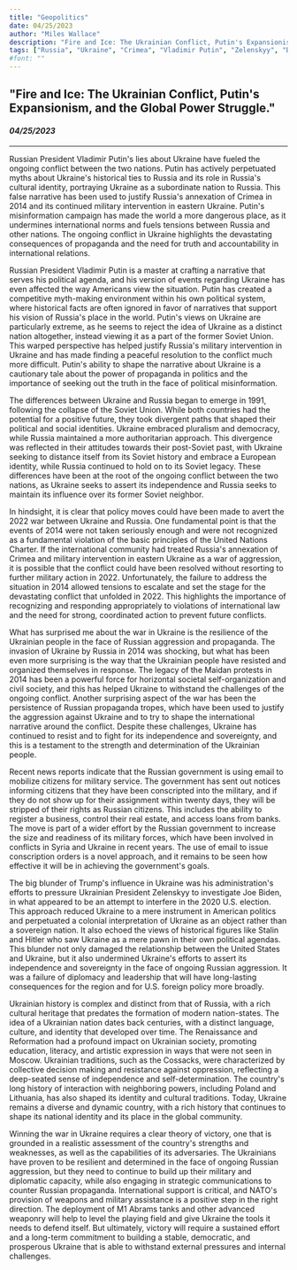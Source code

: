 ```yaml
---
title: "Geopolitics"
date: 04/25/2023
author: "Miles Wallace"
description: "Fire and Ice: The Ukrainian Conflict, Putin's Expansionism and the Global Power Struggle"
tags: ["Russia", "Ukraine", "Crimea", "Vladimir Putin", "Zelenskyy", "Biden", "Soviet", "NATO", "The Renaissance", "Reformation", "Poland", "Lithuania", "Cossacks", "Stalin", "Hitler", "Trump", "M1 Abrams",]
#font: ""
---
```

## "Fire and Ice: The Ukrainian Conflict, Putin's Expansionism, and the Global Power Struggle."
#### _04/25/2023_  
____
Russian President Vladimir Putin's lies about Ukraine have fueled the ongoing conflict between the two nations. Putin has actively perpetuated myths about Ukraine's historical ties to Russia and its role in Russia's cultural identity, portraying Ukraine as a subordinate nation to Russia. This false narrative has been used to justify Russia's annexation of Crimea in 2014 and its continued military intervention in eastern Ukraine. Putin's misinformation campaign has made the world a more dangerous place, as it undermines international norms and fuels tensions between Russia and other nations. The ongoing conflict in Ukraine highlights the devastating consequences of propaganda and the need for truth and accountability in international relations.

Russian President Vladimir Putin is a master at crafting a narrative that serves his political agenda, and his version of events regarding Ukraine has even affected the way Americans view the situation. Putin has created a competitive myth-making environment within his own political system, where historical facts are often ignored in favor of narratives that support his vision of Russia's place in the world. Putin's views on Ukraine are particularly extreme, as he seems to reject the idea of Ukraine as a distinct nation altogether, instead viewing it as a part of the former Soviet Union. This warped perspective has helped justify Russia's military intervention in Ukraine and has made finding a peaceful resolution to the conflict much more difficult. Putin's ability to shape the narrative about Ukraine is a cautionary tale about the power of propaganda in politics and the importance of seeking out the truth in the face of political misinformation.

The differences between Ukraine and Russia began to emerge in 1991, following the collapse of the Soviet Union. While both countries had the potential for a positive future, they took divergent paths that shaped their political and social identities. Ukraine embraced pluralism and democracy, while Russia maintained a more authoritarian approach. This divergence was reflected in their attitudes towards their post-Soviet past, with Ukraine seeking to distance itself from its Soviet history and embrace a European identity, while Russia continued to hold on to its Soviet legacy. These differences have been at the root of the ongoing conflict between the two nations, as Ukraine seeks to assert its independence and Russia seeks to maintain its influence over its former Soviet neighbor.

In hindsight, it is clear that policy moves could have been made to avert the 2022 war between Ukraine and Russia. One fundamental point is that the events of 2014 were not taken seriously enough and were not recognized as a fundamental violation of the basic principles of the United Nations Charter. If the international community had treated Russia's annexation of Crimea and military intervention in eastern Ukraine as a war of aggression, it is possible that the conflict could have been resolved without resorting to further military action in 2022. Unfortunately, the failure to address the situation in 2014 allowed tensions to escalate and set the stage for the devastating conflict that unfolded in 2022. This highlights the importance of recognizing and responding appropriately to violations of international law and the need for strong, coordinated action to prevent future conflicts.

What has surprised me about the war in Ukraine is the resilience of the Ukrainian people in the face of Russian aggression and propaganda. The invasion of Ukraine by Russia in 2014 was shocking, but what has been even more surprising is the way that the Ukrainian people have resisted and organized themselves in response. The legacy of the Maidan protests in 2014 has been a powerful force for horizontal societal self-organization and civil society, and this has helped Ukraine to withstand the challenges of the ongoing conflict. Another surprising aspect of the war has been the persistence of Russian propaganda tropes, which have been used to justify the aggression against Ukraine and to try to shape the international narrative around the conflict. Despite these challenges, Ukraine has continued to resist and to fight for its independence and sovereignty, and this is a testament to the strength and determination of the Ukrainian people.

Recent news reports indicate that the Russian government is using email to mobilize citizens for military service. The government has sent out notices informing citizens that they have been conscripted into the military, and if they do not show up for their assignment within twenty days, they will be stripped of their rights as Russian citizens. This includes the ability to register a business, control their real estate, and access loans from banks. The move is part of a wider effort by the Russian government to increase the size and readiness of its military forces, which have been involved in conflicts in Syria and Ukraine in recent years. The use of email to issue conscription orders is a novel approach, and it remains to be seen how effective it will be in achieving the government's goals.

The big blunder of Trump's influence in Ukraine was his administration's efforts to pressure Ukrainian President Zelenskyy to investigate Joe Biden, in what appeared to be an attempt to interfere in the 2020 U.S. election. This approach reduced Ukraine to a mere instrument in American politics and perpetuated a colonial interpretation of Ukraine as an object rather than a sovereign nation. It also echoed the views of historical figures like Stalin and Hitler who saw Ukraine as a mere pawn in their own political agendas. This blunder not only damaged the relationship between the United States and Ukraine, but it also undermined Ukraine's efforts to assert its independence and sovereignty in the face of ongoing Russian aggression. It was a failure of diplomacy and leadership that will have long-lasting consequences for the region and for U.S. foreign policy more broadly.

Ukrainian history is complex and distinct from that of Russia, with a rich cultural heritage that predates the formation of modern nation-states. The idea of a Ukrainian nation dates back centuries, with a distinct language, culture, and identity that developed over time. The Renaissance and Reformation had a profound impact on Ukrainian society, promoting education, literacy, and artistic expression in ways that were not seen in Moscow. Ukrainian traditions, such as the Cossacks, were characterized by collective decision making and resistance against oppression, reflecting a deep-seated sense of independence and self-determination. The country's long history of interaction with neighboring powers, including Poland and Lithuania, has also shaped its identity and cultural traditions. Today, Ukraine remains a diverse and dynamic country, with a rich history that continues to shape its national identity and its place in the global community.

Winning the war in Ukraine requires a clear theory of victory, one that is grounded in a realistic assessment of the country's strengths and weaknesses, as well as the capabilities of its adversaries. The Ukrainians have proven to be resilient and determined in the face of ongoing Russian aggression, but they need to continue to build up their military and diplomatic capacity, while also engaging in strategic communications to counter Russian propaganda. International support is critical, and NATO's provision of weapons and military assistance is a positive step in the right direction. The deployment of M1 Abrams tanks and other advanced weaponry will help to level the playing field and give Ukraine the tools it needs to defend itself. But ultimately, victory will require a sustained effort and a long-term commitment to building a stable, democratic, and prosperous Ukraine that is able to withstand external pressures and internal challenges.